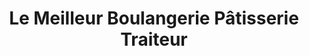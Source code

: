 ---
title: "Le Meilleur Boulangerie Pâtisserie Traiteur"
url: /montreal/le-meilleur-boulangerie-patisserie-traiteur/
shop: pastry
---
